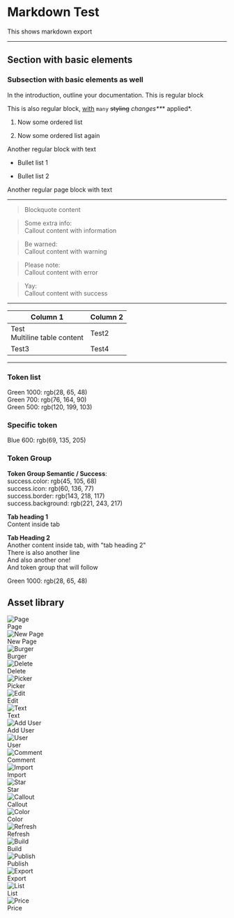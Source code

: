 # Markdown Test

This shows markdown export

---

## Section with basic elements

### Subsection with basic elements as well

In the introduction, outline your documentation. This is regular block

This is also regular block, [with](https://testing.test/) `many` ~~styling~~ _changes**_* applied*.

1. Now some ordered list

1. Now some ordered list again

Another regular block with text

- Bullet list 1

- Bullet list 2

Another regular page block with text

---

> Blockquote content

> Some extra info:  
> Callout content with information

> Be warned:  
> Callout content with warning

> Please note:  
> Callout content with error

> Yay:  
> Callout content with success

---

  
| Column 1 | Column 2 |  
| --- | --- |  
| Test<br>Multiline table content | Test2 |  
| Test3 | Test4 |  


---

### Token list

  
Green 1000: rgb(28, 65, 48)  
Green 700: rgb(76, 164, 90)  
Green 500: rgb(120, 199, 103)  


### Specific token

  
Blue 600: rgb(69, 135, 205)  


### Token Group

  
**Token Group Semantic / Success**:    
success.color: rgb(45, 105, 68)  
success.icon: rgb(60, 136, 77)  
success.border: rgb(143, 218, 117)  
success.background: rgb(221, 243, 217)  


  
**Tab heading 1**  
Content inside tab  
  
**Tab Heading 2**  
Another content inside tab, with "tab heading 2"  
There is also another line  
And also another one!  
And token group that will follow  
  
Green 1000: rgb(28, 65, 48)  
  


## Asset library

  
![Page](https://studio-assets-dev.supernova.io/design-systems/1956/4d8489d3-e026-4a14-a912-b895a9f274de.png?Expires=1972252800&Policy=eyJTdGF0ZW1lbnQiOlt7IlJlc291cmNlIjoiaHR0cHM6Ly9zdHVkaW8tYXNzZXRzLWRldi5zdXBlcm5vdmEuaW8vZGVzaWduLXN5c3RlbXMvMTk1Ni80ZDg0ODlkMy1lMDI2LTRhMTQtYTkxMi1iODk1YTlmMjc0ZGUucG5nIiwiQ29uZGl0aW9uIjp7IkRhdGVMZXNzVGhhbiI6eyJBV1M6RXBvY2hUaW1lIjoxOTcyMjUyODAwfX19XX0_&Signature=mwftgH84KS9SWkpSptPlSe2Lw7mwtEm1mT7CRiEgn-xzsvRaavxGFHDPX5zu40kXPDTMIQVaKXw6v1HLLMf109pbPJOepIO~j6Z4vyjIpls4v-nC7vvQEXjNVObaDHiAVXvPpukPNzDJTIiOeM4Wwn8gSK1IJZz~b6OmfE-rMimXUFRZvtHMMdkZyDvIB8LoebsqU2DpdS2CtD8Pfed-q90LyJ5jUZd7an4zYR7S5HxETAeemdN4TU2pcrfrwdQpjNYSC3rOvHBp0bZknAEmhB7MLt839ps9F-u22ojA3mdVDOnba~NoDXdstyGPipodqJ5nXuID3xuvH3lWp-zB7g__&Key-Pair-Id=APKAJGK34LCCAUR7N6LA)  
Page  
![New Page](https://studio-assets-dev.supernova.io/design-systems/1956/d84e4058-5058-4692-a7e5-92bd0a30352e.png?Expires=1972252800&Policy=eyJTdGF0ZW1lbnQiOlt7IlJlc291cmNlIjoiaHR0cHM6Ly9zdHVkaW8tYXNzZXRzLWRldi5zdXBlcm5vdmEuaW8vZGVzaWduLXN5c3RlbXMvMTk1Ni9kODRlNDA1OC01MDU4LTQ2OTItYTdlNS05MmJkMGEzMDM1MmUucG5nIiwiQ29uZGl0aW9uIjp7IkRhdGVMZXNzVGhhbiI6eyJBV1M6RXBvY2hUaW1lIjoxOTcyMjUyODAwfX19XX0_&Signature=GrOC9QUjtRz2KK1otWcBAt3ha8klDq5CgXSgAOjRF~KvjyLa-6PGXm-WV6M340~AHoLeX5UD4-yda8CVB13Qd7S8JfzgFndcBMnXjKpeq983gMCFb8NxQ2GRIB~sgROaWxvUPM8YPQDRt37mZsjtlupFZ~LuH~UqJDB1laSKE6fjpXNw4szBP9VrjEmMkpr88xdDKmUBMBhRal5PHYcPyNNfv25fucgqMV-o4NjC5i~bkn5DPbuT-CuDExFGgRtmdvfgi7ib4e1kGl6ZnmIq3qytZ852tt-rlFaoQJ1EqRxdbdmUKNnUYKQIxlJTQg7OJ-4zEz5XnRTtuv8ufl2n8w__&Key-Pair-Id=APKAJGK34LCCAUR7N6LA)  
New Page  
![Burger](https://studio-assets-dev.supernova.io/design-systems/1956/a4e6a3f3-d693-4e7f-8188-07d90646bc05.png?Expires=1972252800&Policy=eyJTdGF0ZW1lbnQiOlt7IlJlc291cmNlIjoiaHR0cHM6Ly9zdHVkaW8tYXNzZXRzLWRldi5zdXBlcm5vdmEuaW8vZGVzaWduLXN5c3RlbXMvMTk1Ni9hNGU2YTNmMy1kNjkzLTRlN2YtODE4OC0wN2Q5MDY0NmJjMDUucG5nIiwiQ29uZGl0aW9uIjp7IkRhdGVMZXNzVGhhbiI6eyJBV1M6RXBvY2hUaW1lIjoxOTcyMjUyODAwfX19XX0_&Signature=SnO48R~qEyl8dUAgKVdEip05uUD26BAlwwIyw7AMG3G~tzZzsNum-oKciVoHu5wQf07PDYNGvQgpBogQp~3fdJJLizIGepVkgGLSCqkUFuBX1McSkT-O-wlmkk-NjzSa2Oj4KACiAGKfeI~BPOIHbS2bb6tBDbjiDtw858ljcCVRO~MNPw1SaNtxL1HEYRuz~3sb1eh1LVzh6hVaBPrG1fzGZU6CxxgBtsZq3AAPRrGxYMcIp-c1hiwJWpLy9PvKgqitodanetphELM8L8znf7c0b~67GjG6R55QQmWmQb-YORYrFyqJydGWDlvXcRWYSFFkqqZPVel~PRp13BPUKQ__&Key-Pair-Id=APKAJGK34LCCAUR7N6LA)  
Burger  
![Delete](https://studio-assets-dev.supernova.io/design-systems/1956/d6783bb4-47d8-4c16-b50d-cc527cebefe2.png?Expires=1972252800&Policy=eyJTdGF0ZW1lbnQiOlt7IlJlc291cmNlIjoiaHR0cHM6Ly9zdHVkaW8tYXNzZXRzLWRldi5zdXBlcm5vdmEuaW8vZGVzaWduLXN5c3RlbXMvMTk1Ni9kNjc4M2JiNC00N2Q4LTRjMTYtYjUwZC1jYzUyN2NlYmVmZTIucG5nIiwiQ29uZGl0aW9uIjp7IkRhdGVMZXNzVGhhbiI6eyJBV1M6RXBvY2hUaW1lIjoxOTcyMjUyODAwfX19XX0_&Signature=CzVhEhdBCU8PrvlmzQ7P45kRSCtcNYJE3g-f0bDkCiZBHQEwkRwxaMN9J1~LZF4lDSExVcKqnVL3gIJL4K10kcbQKt5K0jz0W~UIDyDz~-lyidKm95SfzSPcyI3o1cx2tURB-CcDPYZMX8qe-t8391mziBP9cKEPnE-Ug6C4JeBY1WNTDAMeGbYyfSVDJ9r9eJ2RjFBipSvU8hPbtrlgeEA8BdZizBhjusJ02agLws8B93zonKMs6D8CqBLny07CLYt~iMNLrK9iPsKr3O08juW12u~fW3Uv~Vv-Jd1xF0oJ-rQjGy6Hv~nCdR9d72fOvGYa5Fq5FcmzTbdzjM8PNQ__&Key-Pair-Id=APKAJGK34LCCAUR7N6LA)  
Delete  
![Picker](https://studio-assets-dev.supernova.io/design-systems/1956/e97b5689-c214-4fb0-8385-65678a8aff1c.png?Expires=1972252800&Policy=eyJTdGF0ZW1lbnQiOlt7IlJlc291cmNlIjoiaHR0cHM6Ly9zdHVkaW8tYXNzZXRzLWRldi5zdXBlcm5vdmEuaW8vZGVzaWduLXN5c3RlbXMvMTk1Ni9lOTdiNTY4OS1jMjE0LTRmYjAtODM4NS02NTY3OGE4YWZmMWMucG5nIiwiQ29uZGl0aW9uIjp7IkRhdGVMZXNzVGhhbiI6eyJBV1M6RXBvY2hUaW1lIjoxOTcyMjUyODAwfX19XX0_&Signature=bWelKFibUBlendrUOBttFm2M-qT6MsE6W0nG1OXcYr6sqS5qLRf3ruIwgaFhxf~sgVPEqolRru6eN5PlXTyt1gTIdbaO05Yljxi9fCFP-4x~WhGBifFqNhc8KOPOprWOc-qEXxMOpyAElPL~7Mkv75c-Xh55ojL5kDHLKSrxdF2jJzlqcBHmojyU1M5m-a8IWjE17hoqY0iSaQzF5InbjnmULE0SCtzbW5-m-5QSIB7-s5MXlIdgMpd25m-aHIAPTcDCPyLSqomOvRl2-tnzSc~D23dUfpP8S8EwBmIGi3RFmUqFbIt~4yVKP9RT7Tz-J9Cv8DEY5xl5JGLHg1WbcA__&Key-Pair-Id=APKAJGK34LCCAUR7N6LA)  
Picker  
![Edit](https://studio-assets-dev.supernova.io/design-systems/1956/a26a73cc-5736-4cef-b9ca-ef302a7797b2.png?Expires=1972252800&Policy=eyJTdGF0ZW1lbnQiOlt7IlJlc291cmNlIjoiaHR0cHM6Ly9zdHVkaW8tYXNzZXRzLWRldi5zdXBlcm5vdmEuaW8vZGVzaWduLXN5c3RlbXMvMTk1Ni9hMjZhNzNjYy01NzM2LTRjZWYtYjljYS1lZjMwMmE3Nzk3YjIucG5nIiwiQ29uZGl0aW9uIjp7IkRhdGVMZXNzVGhhbiI6eyJBV1M6RXBvY2hUaW1lIjoxOTcyMjUyODAwfX19XX0_&Signature=jnVrWV8zCQpIc5zph3nR09H0efh9N15I45rgpEzswyR6-qLq3jZItJ2i5Xg~uN3UYezCZ-HH-nYATP-VXnY25z8Vw64fG2h7hVMoDOhNusTSURPfJN9kGqVd62OAdCgozDX2gUH-50y3dH3zZJ6v09GZ3gu6yTaufNU3uHOsf-Qw6qKBmI6LULK1BVbl24GM1Ttdfw10XWJ5I4626F7JAbi2kbKBqOceBO2o3Jhk3tcCbTf3C~HWN1EPa0VwvUEqe1Tf3HbYTCdJ3zakeWgwMGAK0xddrkT8X2QytEaU6Q6ExtJq0DXkjjdFC5obgl8iUdljSjLVIOyPa-nvHWudCA__&Key-Pair-Id=APKAJGK34LCCAUR7N6LA)  
Edit  
![Text](https://studio-assets-dev.supernova.io/design-systems/1956/5f7f6e8a-8df4-4ac6-b070-314d064c56e3.png?Expires=1972252800&Policy=eyJTdGF0ZW1lbnQiOlt7IlJlc291cmNlIjoiaHR0cHM6Ly9zdHVkaW8tYXNzZXRzLWRldi5zdXBlcm5vdmEuaW8vZGVzaWduLXN5c3RlbXMvMTk1Ni81ZjdmNmU4YS04ZGY0LTRhYzYtYjA3MC0zMTRkMDY0YzU2ZTMucG5nIiwiQ29uZGl0aW9uIjp7IkRhdGVMZXNzVGhhbiI6eyJBV1M6RXBvY2hUaW1lIjoxOTcyMjUyODAwfX19XX0_&Signature=lX5ZUD2ne5T0ZFzitwzA9Ho~0dUoYBsv~O9S~VfVPbsHZAmUZEVnEEpf4tqc~LP3-~fJyVHoTqytpiMS8v2B67hoSb-kq3NbO-bFdIbl-aJ0SDRTZoLG3N660ZLp0-UGC3HuOUH0KucHaeq0WlAL4n5sHzB0xZgClZVHcHAUV~gpv5f97yengECWQqd1J6NW5puuPdTtUamCTGWK0iOeIEAkqZqKHFJmFEZ1fgjinAwsCNqHSJus9YVGu745ozV8ZyEQJb8J1UvXiAT5q01uVmees6R6wFGYiyDVpKMlZi9ELt~qJdXltwiunbqEn7sbC9-FlM2EDSKjiCBHq9QcWQ__&Key-Pair-Id=APKAJGK34LCCAUR7N6LA)  
Text  
![Add User](https://studio-assets-dev.supernova.io/design-systems/1956/5f92ca8b-0f21-490b-a893-818be4b0efa8.png?Expires=1972252800&Policy=eyJTdGF0ZW1lbnQiOlt7IlJlc291cmNlIjoiaHR0cHM6Ly9zdHVkaW8tYXNzZXRzLWRldi5zdXBlcm5vdmEuaW8vZGVzaWduLXN5c3RlbXMvMTk1Ni81ZjkyY2E4Yi0wZjIxLTQ5MGItYTg5My04MThiZTRiMGVmYTgucG5nIiwiQ29uZGl0aW9uIjp7IkRhdGVMZXNzVGhhbiI6eyJBV1M6RXBvY2hUaW1lIjoxOTcyMjUyODAwfX19XX0_&Signature=fuOp4olWI5ZOddkmIlUW328uv8rT~NLgqb6ekpdQiYVdwdjxK7Yj4wvfv3KehckPDRrxHTs2OFMjQNPmX7fZw5ba6CVK8kOYDvXvSf~ODC8GBLE4uLBDBeoQz1YN0fJDxuKGP~K-3OgqdP0T-QbX2fJWtGK-yPy0uPmHRgr631IlxAhOgigaRgoFLgg3e1sBjLF6D0Rtvm~6STNJj6O5E~l7nbXP47YFSdruCuNRd9mbhitqTOcitDkSAIcV~G-lwKq1Vmdsq8tfSrFoEb-NhfTDW2PBpZQFo9c6JZpS9pvWnoezLRU9khLPqHQOQyg~aHpA1~eGV~WwLD79hJqyuw__&Key-Pair-Id=APKAJGK34LCCAUR7N6LA)  
Add User  
![User](https://studio-assets-dev.supernova.io/design-systems/1956/6fbc4ce9-81e8-478f-9275-b5fdec8bf2cd.png?Expires=1972252800&Policy=eyJTdGF0ZW1lbnQiOlt7IlJlc291cmNlIjoiaHR0cHM6Ly9zdHVkaW8tYXNzZXRzLWRldi5zdXBlcm5vdmEuaW8vZGVzaWduLXN5c3RlbXMvMTk1Ni82ZmJjNGNlOS04MWU4LTQ3OGYtOTI3NS1iNWZkZWM4YmYyY2QucG5nIiwiQ29uZGl0aW9uIjp7IkRhdGVMZXNzVGhhbiI6eyJBV1M6RXBvY2hUaW1lIjoxOTcyMjUyODAwfX19XX0_&Signature=L0dpQDv8iv5MXFNt4ms2cNn7bszONcQ6j4wsEgn4r2xZ8pu~yKvBMDkIs7ykTxdSPLxcHpP8kP1efj08fW5u0WakMu~qkTiPCigVdgKrEAJSJWMM~ZDgbL7F5dMPuELoPu4~G-I9Z2GVhXM5tmkU-iNzNpraBhc64eP8L97XF7ilj-w631PDqFLt55oJjXfJndXOGvTyVl3jv9ZDLF73ITnC-caqaWB5o~6C-lUj6Cyok0d9RcLVLBpblf2DuxUrdar8mer6~6UEbuyco4PtoA~GYd~r5b3la5YvXTBsW29BXcS2TnTJ9BSJjvDRxQuysrf6detBzjKAAcvh2VZSkw__&Key-Pair-Id=APKAJGK34LCCAUR7N6LA)  
User  
![Comment](https://studio-assets-dev.supernova.io/design-systems/1956/8f0893ec-445c-48ea-8284-d5946aa75f80.png?Expires=1972252800&Policy=eyJTdGF0ZW1lbnQiOlt7IlJlc291cmNlIjoiaHR0cHM6Ly9zdHVkaW8tYXNzZXRzLWRldi5zdXBlcm5vdmEuaW8vZGVzaWduLXN5c3RlbXMvMTk1Ni84ZjA4OTNlYy00NDVjLTQ4ZWEtODI4NC1kNTk0NmFhNzVmODAucG5nIiwiQ29uZGl0aW9uIjp7IkRhdGVMZXNzVGhhbiI6eyJBV1M6RXBvY2hUaW1lIjoxOTcyMjUyODAwfX19XX0_&Signature=dhqTXd5zsEkLEV65x9Q0Z~04EwcMOOGQLeeyOj3j5cVVSBZbEg5rOo1IaIy8TedL398Z0HR2pQuvTdVCg0sQtyGBajdWQ~w5CsXYf6ykhluxBbV9bj0FvSAWGFTnmHsgWTEJRVGc9eZTZ~X4SbiVdhw1D7AyQs72gt13XoTlt6rlmxzauuCd0Vj1HU8Px27BIKfOY~pXwUHG2p8AMrz7T6UKIlsOu52on4Oigm1K-Ci2etVCogs3F30YFni0jH5CrDmAyyr2X9ME7EyOAkulTTFXvINGa4vLkp6disGXo7Isnu8olpmj~aJhXuv-KIUV8fE5AmkQmRqC64xIDwHZeA__&Key-Pair-Id=APKAJGK34LCCAUR7N6LA)  
Comment  
![Import](https://studio-assets-dev.supernova.io/design-systems/1956/66e179d4-d789-4ba2-8176-a263ded6c3cf.png?Expires=1972252800&Policy=eyJTdGF0ZW1lbnQiOlt7IlJlc291cmNlIjoiaHR0cHM6Ly9zdHVkaW8tYXNzZXRzLWRldi5zdXBlcm5vdmEuaW8vZGVzaWduLXN5c3RlbXMvMTk1Ni82NmUxNzlkNC1kNzg5LTRiYTItODE3Ni1hMjYzZGVkNmMzY2YucG5nIiwiQ29uZGl0aW9uIjp7IkRhdGVMZXNzVGhhbiI6eyJBV1M6RXBvY2hUaW1lIjoxOTcyMjUyODAwfX19XX0_&Signature=UMgHvqxR0jYgQJ22jKg1aQyj24M2tJJOaxPdRjg9CvNmzwxJGxfSU38Xd5U5vKJpsW5oDAcwG0ShUgMyZg2N2Pr8NuYuS1cUlvh6p-TC9tn~~yykEn6bVCc0YXv0Row2pFfbH3lEUf~fMDtyooy31VuCfxuaC1O-O9o8Ohz07POj7f97cZrHXVj49R3BAOePThy06qUgJdiXnjuBIDJXyY1-AXKYJeHnlnKRUSq~dWT4DMSY4cp6K3vqY-kAteImriol-8GBducN-QpmxmqAmfiP47i8LPyIf6J7BnlZUBF2MCkvEc9LbpM~TSVrJApD5BRZQMicUf-y~TjaXYP1eA__&Key-Pair-Id=APKAJGK34LCCAUR7N6LA)  
Import  
![Star](https://studio-assets-dev.supernova.io/design-systems/1956/bccfce05-20b2-4e79-9dfd-75695cb30632.png?Expires=1972252800&Policy=eyJTdGF0ZW1lbnQiOlt7IlJlc291cmNlIjoiaHR0cHM6Ly9zdHVkaW8tYXNzZXRzLWRldi5zdXBlcm5vdmEuaW8vZGVzaWduLXN5c3RlbXMvMTk1Ni9iY2NmY2UwNS0yMGIyLTRlNzktOWRmZC03NTY5NWNiMzA2MzIucG5nIiwiQ29uZGl0aW9uIjp7IkRhdGVMZXNzVGhhbiI6eyJBV1M6RXBvY2hUaW1lIjoxOTcyMjUyODAwfX19XX0_&Signature=M6Axn2iQ7Z6~2ZrtF228G~5gsNDEQw1QAGpTLA7JPLhFFWiIawV0iU48LdcqQ00yjvSUr8usf5-7NoeqzyvmiboMuRwiC4F38ntFl9XuHiO4FEHRLLGWFzrK6wt0Zor9toJD3ESLg1MDd2sDZyOHukhXVeCrWHzhOuwzjFyEOW5ILNjV-HozTkWFPiB87Fftovbt-tUGGFBw2-zRZsfI4UuBlPp23Tv6ere9gu4Ym8LWtBomFg9yFd8tuiNUhbvQBm5LX~kdGgtz970~ee1RRgSbw6X7xJHv7s2RJxmLGVMPxb0MJoau8BKDnJ6ewEksTcmX0fZ9K8eFMz-HIJfVzA__&Key-Pair-Id=APKAJGK34LCCAUR7N6LA)  
Star  
![Callout](https://studio-assets-dev.supernova.io/design-systems/1956/aabb8443-9168-48c4-9023-9cd7cacdd178.png?Expires=1972252800&Policy=eyJTdGF0ZW1lbnQiOlt7IlJlc291cmNlIjoiaHR0cHM6Ly9zdHVkaW8tYXNzZXRzLWRldi5zdXBlcm5vdmEuaW8vZGVzaWduLXN5c3RlbXMvMTk1Ni9hYWJiODQ0My05MTY4LTQ4YzQtOTAyMy05Y2Q3Y2FjZGQxNzgucG5nIiwiQ29uZGl0aW9uIjp7IkRhdGVMZXNzVGhhbiI6eyJBV1M6RXBvY2hUaW1lIjoxOTcyMjUyODAwfX19XX0_&Signature=ix3U6W8fIpQeYwaGIPm6d2xLg1MJmqgdvLrW0ZK6k9RwXLE~pIRRKL1d~ndRXppZB-vAb35YX5hZEcAtDBd4t7ARfBuwuAejUGPtupRT-FFgbXFS8Jp3brjMay168GwC~7One6eSGTcJ4wXsp8JXNNtQjHHc9zq27wY5cp4LoWfXDU-Ez5EZIodMqAE28NdlwBSQyb5TWGndPfkZyZE~DCQHVNFIv013KDTIVEvVcfJtnmFmAt8J3d4RaoJS3hH5vW9MhFZ0qXkUv68iaHYh4Hn~KoNeYjmyi3j-k0JgSkU0kuGC5mIXM9qWgShwvab0GMXqR8PQevDSo-ahrd1dqA__&Key-Pair-Id=APKAJGK34LCCAUR7N6LA)  
Callout  
![Color](https://studio-assets-dev.supernova.io/design-systems/1956/578baa03-7434-46b4-b4d8-1aa583b04790.png?Expires=1972252800&Policy=eyJTdGF0ZW1lbnQiOlt7IlJlc291cmNlIjoiaHR0cHM6Ly9zdHVkaW8tYXNzZXRzLWRldi5zdXBlcm5vdmEuaW8vZGVzaWduLXN5c3RlbXMvMTk1Ni81NzhiYWEwMy03NDM0LTQ2YjQtYjRkOC0xYWE1ODNiMDQ3OTAucG5nIiwiQ29uZGl0aW9uIjp7IkRhdGVMZXNzVGhhbiI6eyJBV1M6RXBvY2hUaW1lIjoxOTcyMjUyODAwfX19XX0_&Signature=XBSzvZYl41PEf8bbWn3KFob81QYIpKCUfIDHFWrelzZfP~KvKQXZOpkbvxfbRWumKoBo5OvS~alBSFmDO4SMj5t5P0GAqWKhjpYOn8vw06NAlm~JvepdhmLjq4kVTuKDQBWO8Fr2IzjU0Jhv3f9qWOh1VTxovYB4-U-r9N3VTMNV3g8yfUnM-EVeIZsl98SOp9Bdtc23E9re1d9Oc9nXjkH3bguEWE9KoNzKN67dw0Z9JLwc4UZRiB5QCxJYJQsxq9dFsMZrYAbDstYpxyxNaZ3Jkk~~q9nrbajRLmKNrtesimajhay0wZhXe7g8s0kTD-TacIs92t5oHF99jXlobA__&Key-Pair-Id=APKAJGK34LCCAUR7N6LA)  
Color  
![Refresh](https://studio-assets-dev.supernova.io/design-systems/1956/d1f2cc54-f0f3-4a35-96f5-b60593166f07.png?Expires=1972252800&Policy=eyJTdGF0ZW1lbnQiOlt7IlJlc291cmNlIjoiaHR0cHM6Ly9zdHVkaW8tYXNzZXRzLWRldi5zdXBlcm5vdmEuaW8vZGVzaWduLXN5c3RlbXMvMTk1Ni9kMWYyY2M1NC1mMGYzLTRhMzUtOTZmNS1iNjA1OTMxNjZmMDcucG5nIiwiQ29uZGl0aW9uIjp7IkRhdGVMZXNzVGhhbiI6eyJBV1M6RXBvY2hUaW1lIjoxOTcyMjUyODAwfX19XX0_&Signature=ZaF4~jCWutJMRRaZ5ayCEbiySbBdpDMTFtIcr4NLBqTHAXpxk0O74qaawge1pbv8uoXy4jz0TVK9G-7MeNB7PJ0droatM06A4ZQImi4u5a7nJMeJI3J8jV0flql0GnKHDJ944k-52V9bitIbu3OZiZpZbESfXXDw5l~WK4w7Q9CQJGTvOGpqd0l6~bNsUNsLJJObZdtgc3BD3tOQT04m86T9-IuGg0HexlQhkLweJK-qLQg1HdRsW~qxx4-ZXGdKp9zotUnti~RlP9W7LrCdBJXkZwsLkUr62XOGP7EyUU83aq9S-RmyhImzgYZ1eFKiNTwwbXqBsU5B4nD6Q9fjcA__&Key-Pair-Id=APKAJGK34LCCAUR7N6LA)  
Refresh  
![Build](https://studio-assets-dev.supernova.io/design-systems/1956/b47fc84a-ee71-4ce3-a299-e1b47c1d8f5d.png?Expires=1972252800&Policy=eyJTdGF0ZW1lbnQiOlt7IlJlc291cmNlIjoiaHR0cHM6Ly9zdHVkaW8tYXNzZXRzLWRldi5zdXBlcm5vdmEuaW8vZGVzaWduLXN5c3RlbXMvMTk1Ni9iNDdmYzg0YS1lZTcxLTRjZTMtYTI5OS1lMWI0N2MxZDhmNWQucG5nIiwiQ29uZGl0aW9uIjp7IkRhdGVMZXNzVGhhbiI6eyJBV1M6RXBvY2hUaW1lIjoxOTcyMjUyODAwfX19XX0_&Signature=J7HQ1ZUxLHj9oy93JIyYWKuBHveecODfzZymSBLbQ~qCO6hvWVOrF6q4oU9P-nVWNx22FejoNxLorzpd4~MP3BV-jZMtRm4RRtytRJmHn5TMTLDlpGWafPubTcwbFwTvafYBA5-9snjQs8sT3NuIF~MS7jKfYMD9wT3K2IVZ-BayqMGVmBS~aWUgooOYSvzKQIJrrLuUYcZUqSTfiheDz3ngbOKynMC5ZmiMXd~P1c6P1122C1lfMmsPFhD8ooTVhFtPML9r~tQAs5rb44M9TL5sFq38dGGCBWA3ptrJ~8nIampVzvc3hr9TpdXQzpFYddAgdxGjSbWj-Xg56FuG1w__&Key-Pair-Id=APKAJGK34LCCAUR7N6LA)  
Build  
![Publish](https://studio-assets-dev.supernova.io/design-systems/1956/621dd987-0896-4523-9468-18ff43eb9ab0.png?Expires=1972252800&Policy=eyJTdGF0ZW1lbnQiOlt7IlJlc291cmNlIjoiaHR0cHM6Ly9zdHVkaW8tYXNzZXRzLWRldi5zdXBlcm5vdmEuaW8vZGVzaWduLXN5c3RlbXMvMTk1Ni82MjFkZDk4Ny0wODk2LTQ1MjMtOTQ2OC0xOGZmNDNlYjlhYjAucG5nIiwiQ29uZGl0aW9uIjp7IkRhdGVMZXNzVGhhbiI6eyJBV1M6RXBvY2hUaW1lIjoxOTcyMjUyODAwfX19XX0_&Signature=QUt9frxghF0jubtWjmFlUttM1k7U3~OrWF1fy5dXgsX0-D~8iFHkP5NlnSbxYKNOkh-nCgBrIyQbKPKGZzVL8dBG40sT8xVqm7KCVX7gfYG1aIaXx0tVIBVGTQrsY~9szTZw2dVw45D0gcuEJG0yXZJ0hZBmh4IPTnp8oJashpgWtIFzKMg1kzAfneWfwv33voaCsrgSfVBNsIQaD5fkJZ84Obvjqd~p1nyQ28D9~g7YAYWiTXCyA1~o2JRiGVwKwdZiuGrcN3AAR30r1ABFjGGgamFtV5FEll8j2REMPeaY6GtcHNBTYjAu5wulhLaEJZ6XzdxR5-5PtA2m9W5R9g__&Key-Pair-Id=APKAJGK34LCCAUR7N6LA)  
Publish  
![Export](https://studio-assets-dev.supernova.io/design-systems/1956/1b78285f-dd81-497a-8d4a-a8aceb878e8a.png?Expires=1972252800&Policy=eyJTdGF0ZW1lbnQiOlt7IlJlc291cmNlIjoiaHR0cHM6Ly9zdHVkaW8tYXNzZXRzLWRldi5zdXBlcm5vdmEuaW8vZGVzaWduLXN5c3RlbXMvMTk1Ni8xYjc4Mjg1Zi1kZDgxLTQ5N2EtOGQ0YS1hOGFjZWI4NzhlOGEucG5nIiwiQ29uZGl0aW9uIjp7IkRhdGVMZXNzVGhhbiI6eyJBV1M6RXBvY2hUaW1lIjoxOTcyMjUyODAwfX19XX0_&Signature=h3rAa5Og4XAqRrcUT799fpLSoB3MSSofqbcfXlZgn72zaruLVflzvG~~24TFxD~x4D8dKqwtBBOurdl6yAFYIrJ3NC1dXfcbX7pJWZfNDWxRG1VKSC6q~5NWZVUtogrpzo9uK5eP2GWO0NUxkYpqlPWoYFZ~DFh~Kortpxp4pekzld19z4yGRAd0p6d29lm2vh~xwBc~Hcc4jYBsL5U2EB6rZAE9nO7iz9iq1Av6O-xFX5UMRBiP6PPgFJ0Mf6TmIF-TlhnCjnWqvSN-O3rYb8-Jcbq7Upwvjr~PoZ-p2sUS56IYS1d4LlzGx7havLHic3oRwZl8XDQuU-Jqpq-VZA__&Key-Pair-Id=APKAJGK34LCCAUR7N6LA)  
Export  
![List](https://studio-assets-dev.supernova.io/design-systems/1956/fa4c8248-4948-483e-b1ad-e2a43d62a9ff.png?Expires=1972252800&Policy=eyJTdGF0ZW1lbnQiOlt7IlJlc291cmNlIjoiaHR0cHM6Ly9zdHVkaW8tYXNzZXRzLWRldi5zdXBlcm5vdmEuaW8vZGVzaWduLXN5c3RlbXMvMTk1Ni9mYTRjODI0OC00OTQ4LTQ4M2UtYjFhZC1lMmE0M2Q2MmE5ZmYucG5nIiwiQ29uZGl0aW9uIjp7IkRhdGVMZXNzVGhhbiI6eyJBV1M6RXBvY2hUaW1lIjoxOTcyMjUyODAwfX19XX0_&Signature=EuIjBs2ZqbkE5NcucNasbFkq-4U9FiB-wlEnFQG42JCY9p-ggKixXTXREX-5KGhoc3UOlksbT5dz6yFDnp~qwOK2hbfzy1E2r5rD-LOK5WKC-zAFEZPadi3tASu8-QKZRPiS6Y0Pro7QZLEnV31lPUjvT1AoDfQkbIo--nWqtBNRZRh9PuYnAog2YKN0FmY26MOauo9-jzGIeeYnwk540gehYDQOTOETMbzTmUIU67XF6ItMOfIpKWmBDDftT5HwIE~Sr-9iuSEsTsbAmLEQ00oA2K1jMkaRucdZBDmcfpXEkWZS~0tzqnUdyyhdgAsKiTFohZ5nsjpHS1UV8GRfdA__&Key-Pair-Id=APKAJGK34LCCAUR7N6LA)  
List  
![Price](https://studio-assets-dev.supernova.io/design-systems/1956/2ddd24ee-d839-4b3f-9763-00d5134656f3.png?Expires=1972252800&Policy=eyJTdGF0ZW1lbnQiOlt7IlJlc291cmNlIjoiaHR0cHM6Ly9zdHVkaW8tYXNzZXRzLWRldi5zdXBlcm5vdmEuaW8vZGVzaWduLXN5c3RlbXMvMTk1Ni8yZGRkMjRlZS1kODM5LTRiM2YtOTc2My0wMGQ1MTM0NjU2ZjMucG5nIiwiQ29uZGl0aW9uIjp7IkRhdGVMZXNzVGhhbiI6eyJBV1M6RXBvY2hUaW1lIjoxOTcyMjUyODAwfX19XX0_&Signature=Uo~1hUwMUX6PSfCQHpf-T74QQPp5VP8VrPybjqLFvHcmQNDci-zeM4V3LhSl03teSJ62Kq9okrLpLRdBXhGjnqRKyMxgMNB81wZ64h3cwCmqZN2n02J3gmcCRUMpryl3SMJD0LOe2Z9JPrfmwqVhEPSq~pLILFsirlOehzBFv76BQNvVJ3MptHkaQSsqusFvuMlEqYmSIl7uLbdgEwKRYdHLyt2nkjP9qOaFC6NoOvZtwAHC6xpYIgsugaldEwOf4mSsz4QfhZBe8v3-mOcwRCYauJRFlvp1KPgYy05GHsJeoRI4~v1C3A4PnXWbH~tZ35OXRfXkyAMVgOUbcXKJiA__&Key-Pair-Id=APKAJGK34LCCAUR7N6LA)  
Price  
